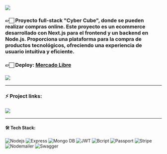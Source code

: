 <img align="center" src="https://res.cloudinary.com/dzm5lgpyv/image/upload/v1706745355/cyber%20cube%20backend%20ecommerce/proyecto-cyberCube_awweds.png">

<h3>👉🏻 Proyecto full-stack "Cyber Cube", donde se pueden realizar compras online. Este proyecto es un ecommerce desarrollado con Next.js para el frontend y un backend en Node.js. Proporciona una plataforma para la compra de productos tecnológicos, ofreciendo una experiencia de usuario intuitiva y eficiente.</h3>

<h3>👉🏻 <b>Deploy: <a href="https://ecommerce-next-js-ebon.vercel.app/">Mercado Libre</a></b></h3>

<h3>
  <a href="https://www.loom.com/share/9b59a0e70e814cfe8116e348888ab1c2?sid=05b36b80-17c5-4639-98b0-3ef22b2204a8"> 
    <img src="https://img.shields.io/badge/Video Preview%20-%231A237E.svg?&style=for-the-badge&logo=Canva&logoColor=white"/>
  </a>
</h3>

<hr/>

### ⚡ Project links:

<h3>
  <a href="https://github.com/francobuceta/Ecommerce-Next.js"> 
    <img src="https://img.shields.io/badge/-Frontend-000000?style=for-the-badge&logo=nextdotjs&logoColor=white"/>
  </a> 
</h3>

<hr/>

#### 🛠️ Tech Stack:

![Nodejs](https://img.shields.io/badge/-Node%20js-339933?style=for-the-badge&logo=nodedotjs&logoColor=white) 
![Express](https://img.shields.io/badge/-Express-000000?style=for-the-badge&logo=express&logoColor=white) 
![Mongo DB](https://img.shields.io/badge/-Mongo%20DB-47A248?style=for-the-badge&logo=mongodb&logoColor=white)
![JWT](https://img.shields.io/badge/JWT-black?style=for-the-badge&logo=json-web-tokens&logoColor=white)
![Bcript](https://img.shields.io/badge/-Bcript-80247B?style=for-the-badge&logoColor=white)
![Passport](https://img.shields.io/badge/-Passport-34E27A?style=for-the-badge&logo=passport&logoColor=white)
![Stripe](https://img.shields.io/badge/-Stripe-008CDD?style=for-the-badge&logo=stripe&logoColor=white)
![Nodemailer](https://img.shields.io/badge/-Nodemailer-30B980?style=for-the-badge&logo=minutemailer&logoColor=white)
![Swagger](https://img.shields.io/badge/-Swagger-85EA2D?logo=swagger&logoColor=black&style=for-the-badge)
